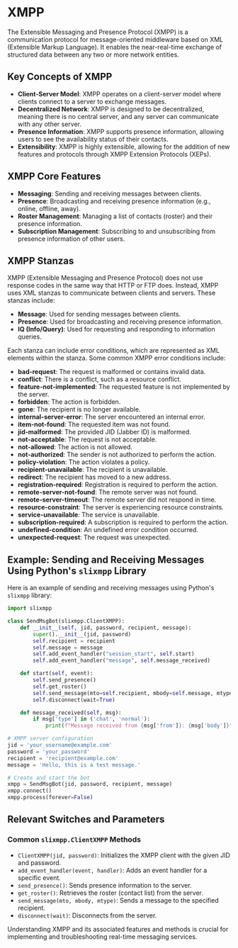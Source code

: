 # XMPP

The Extensible Messaging and Presence Protocol (XMPP) is a communication protocol for message-oriented middleware based on XML (Extensible Markup Language). It enables the near-real-time exchange of structured data between any two or more network entities.

## Key Concepts of XMPP

- **Client-Server Model**: XMPP operates on a client-server model where clients connect to a server to exchange messages.
- **Decentralized Network**: XMPP is designed to be decentralized, meaning there is no central server, and any server can communicate with any other server.
- **Presence Information**: XMPP supports presence information, allowing users to see the availability status of their contacts.
- **Extensibility**: XMPP is highly extensible, allowing for the addition of new features and protocols through XMPP Extension Protocols (XEPs).

## XMPP Core Features

- **Messaging**: Sending and receiving messages between clients.
- **Presence**: Broadcasting and receiving presence information (e.g., online, offline, away).
- **Roster Management**: Managing a list of contacts (roster) and their presence information.
- **Subscription Management**: Subscribing to and unsubscribing from presence information of other users.

## XMPP Stanzas

XMPP (Extensible Messaging and Presence Protocol) does not use response codes in the same way that HTTP or FTP does. Instead, XMPP uses XML stanzas to communicate between clients and servers. These stanzas include:

- **Message**: Used for sending messages between clients.
- **Presence**: Used for broadcasting and receiving presence information.
- **IQ (Info/Query)**: Used for requesting and responding to information queries.

Each stanza can include error conditions, which are represented as XML elements within the stanza. Some common XMPP error conditions include:

- **bad-request**: The request is malformed or contains invalid data.
- **conflict**: There is a conflict, such as a resource conflict.
- **feature-not-implemented**: The requested feature is not implemented by the server.
- **forbidden**: The action is forbidden.
- **gone**: The recipient is no longer available.
- **internal-server-error**: The server encountered an internal error.
- **item-not-found**: The requested item was not found.
- **jid-malformed**: The provided JID (Jabber ID) is malformed.
- **not-acceptable**: The request is not acceptable.
- **not-allowed**: The action is not allowed.
- **not-authorized**: The sender is not authorized to perform the action.
- **policy-violation**: The action violates a policy.
- **recipient-unavailable**: The recipient is unavailable.
- **redirect**: The recipient has moved to a new address.
- **registration-required**: Registration is required to perform the action.
- **remote-server-not-found**: The remote server was not found.
- **remote-server-timeout**: The remote server did not respond in time.
- **resource-constraint**: The server is experiencing resource constraints.
- **service-unavailable**: The service is unavailable.
- **subscription-required**: A subscription is required to perform the action.
- **undefined-condition**: An undefined error condition occurred.
- **unexpected-request**: The request was unexpected.

## Example: Sending and Receiving Messages Using Python's `slixmpp` Library

Here is an example of sending and receiving messages using Python's `slixmpp` library:

```python
import slixmpp

class SendMsgBot(slixmpp.ClientXMPP):
    def __init__(self, jid, password, recipient, message):
        super().__init__(jid, password)
        self.recipient = recipient
        self.message = message
        self.add_event_handler("session_start", self.start)
        self.add_event_handler("message", self.message_received)

    def start(self, event):
        self.send_presence()
        self.get_roster()
        self.send_message(mto=self.recipient, mbody=self.message, mtype='chat')
        self.disconnect(wait=True)

    def message_received(self, msg):
        if msg['type'] in ('chat', 'normal'):
            print(f"Message received from {msg['from']}: {msg['body']}")

# XMPP server configuration
jid = 'your_username@example.com'
password = 'your_password'
recipient = 'recipient@example.com'
message = 'Hello, this is a test message.'

# Create and start the bot
xmpp = SendMsgBot(jid, password, recipient, message)
xmpp.connect()
xmpp.process(forever=False)
```

## Relevant Switches and Parameters

### Common `slixmpp.ClientXMPP` Methods
- `ClientXMPP(jid, password)`: Initializes the XMPP client with the given JID and password.
- `add_event_handler(event, handler)`: Adds an event handler for a specific event.
- `send_presence()`: Sends presence information to the server.
- `get_roster()`: Retrieves the roster (contact list) from the server.
- `send_message(mto, mbody, mtype)`: Sends a message to the specified recipient.
- `disconnect(wait)`: Disconnects from the server.

Understanding XMPP and its associated features and methods is crucial for implementing and troubleshooting real-time messaging services.